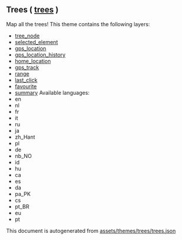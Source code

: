 [//]: # (WARNING: this file is automatically generated. Please find the sources at the bottom and edit those sources)

## Trees ( [trees](https://mapcomplete.org/trees) )
Map all the trees!
This theme contains the following layers:
 - [tree_node](../Layers/tree_node.md)
 - [selected_element](../Layers/selected_element.md)
 - [gps_location](../Layers/gps_location.md)
 - [gps_location_history](../Layers/gps_location_history.md)
 - [home_location](../Layers/home_location.md)
 - [gps_track](../Layers/gps_track.md)
 - [range](../Layers/range.md)
 - [last_click](../Layers/last_click.md)
 - [favourite](../Layers/favourite.md)
 - [summary](../Layers/summary.md)
Available languages:
 - en
 - nl
 - fr
 - it
 - ru
 - ja
 - zh_Hant
 - pl
 - de
 - nb_NO
 - id
 - hu
 - ca
 - es
 - da
 - pa_PK
 - cs
 - pt_BR
 - eu
 - pt


This document is autogenerated from [assets/themes/trees/trees.json](https://github.com/pietervdvn/MapComplete/blob/develop/assets/themes/trees/trees.json)
